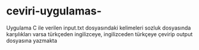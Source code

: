 # ceviri-uygulamas-
Uygulama C ile verilen input.txt dosyasındaki kelimeleri sozluk dosyasında karşılıkları varsa türkçeden ingilizceye, ingilizceden türkçeye çevirip output dosyasına yazmakta
